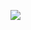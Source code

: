 ![](https://media.discordapp.net/attachments/1203004912158376046/1205244333679181894/20240208_231026_0000.png?ex=65d7aa41&is=65c53541&hm=6442399ddee9e8ca0f2439de22d4f5606f12a360869c11e9dc1fa3cf40992c5e&)
